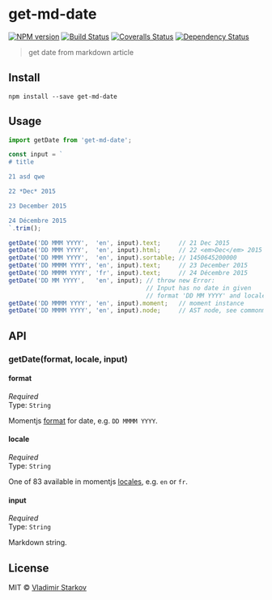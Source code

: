# get-md-date

[![NPM version][npm-image]][npm-url]
[![Build Status][travis-image]][travis-url]
[![Coveralls Status][coveralls-image]][coveralls-url]
[![Dependency Status][depstat-image]][depstat-url]

> get date from markdown article

## Install

    npm install --save get-md-date

## Usage

```js
import getDate from 'get-md-date';

const input = `
# title

21 asd qwe

22 *Dec* 2015

23 December 2015

24 Décembre 2015
`.trim();

getDate('DD MMM YYYY',  'en', input).text;     // 21 Dec 2015
getDate('DD MMM YYYY',  'en', input).html;     // 22 <em>Dec</em> 2015
getDate('DD MMM YYYY',  'en', input).sortable; // 1450645200000
getDate('DD MMMM YYYY', 'en', input).text;     // 23 December 2015
getDate('DD MMMM YYYY', 'fr', input).text;     // 24 Décembre 2015
getDate('DD MM YYYY',   'en', input); // throw new Error:
                                      // Input has no date in given
                                      // format 'DD MM YYYY' and locale 'en'
getDate('DD MMMM YYYY', 'en', input).moment;   // moment instance
getDate('DD MMMM YYYY', 'en', input).node;     // AST node, see commonmark API
```

## API

### getDate(format, locale, input)

#### format

*Required*  
Type: `String`

Momentjs [format][format] for date, e.g. `DD MMMM YYYY`.

[format]: http://momentjs.com/docs/#/displaying/format/

#### locale

*Required*  
Type: `String`

One of 83 available in momentjs [locales](i18n), e.g. `en` or `fr`.

[i18n]: http://momentjs.com/docs/#/i18n/

#### input

*Required*  
Type: `String`

Markdown string.

## License

MIT © [Vladimir Starkov](https://iamstarkov.com)

[npm-url]: https://npmjs.org/package/get-md-date
[npm-image]: https://img.shields.io/npm/v/get-md-date.svg?style=flat-square

[travis-url]: https://travis-ci.org/iamstarkov/get-md-date
[travis-image]: https://img.shields.io/travis/iamstarkov/get-md-date.svg?style=flat-square

[coveralls-url]: https://coveralls.io/r/iamstarkov/get-md-date
[coveralls-image]: https://img.shields.io/coveralls/iamstarkov/get-md-date.svg?style=flat-square

[depstat-url]: https://david-dm.org/iamstarkov/get-md-date
[depstat-image]: https://david-dm.org/iamstarkov/get-md-date.svg?style=flat-square
